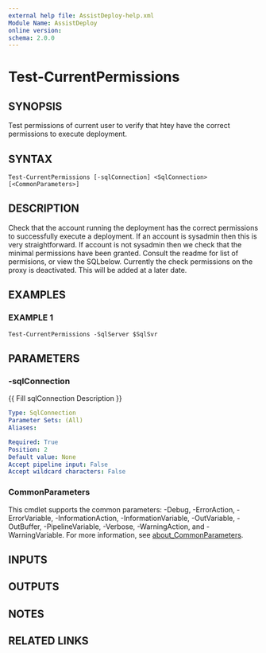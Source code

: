 ```yaml
---
external help file: AssistDeploy-help.xml
Module Name: AssistDeploy
online version:
schema: 2.0.0
---
```


# Test-CurrentPermissions

## SYNOPSIS
Test permissions of current user to verify that htey have the correct permissions to execute deployment.

## SYNTAX

```
Test-CurrentPermissions [-sqlConnection] <SqlConnection> [<CommonParameters>]
```

## DESCRIPTION
Check that the account running the deployment has the correct permissions to successfully execute a deployment.
If an account is sysadmin then this is very straightforward.
If account is not sysadmin then we check that the minimal permissions have been granted.
Consult the readme for list of permisions, or view the SQLbelow.
Currently the check permissions on the proxy is deactivated.
This will be added at a later date.

## EXAMPLES

### EXAMPLE 1
```
Test-CurrentPermissions -SqlServer $SqlSvr
```

## PARAMETERS

### -sqlConnection
{{ Fill sqlConnection Description }}

```yaml
Type: SqlConnection
Parameter Sets: (All)
Aliases:

Required: True
Position: 2
Default value: None
Accept pipeline input: False
Accept wildcard characters: False
```

### CommonParameters
This cmdlet supports the common parameters: -Debug, -ErrorAction, -ErrorVariable, -InformationAction, -InformationVariable, -OutVariable, -OutBuffer, -PipelineVariable, -Verbose, -WarningAction, and -WarningVariable. For more information, see [about_CommonParameters](http://go.microsoft.com/fwlink/?LinkID=113216).

## INPUTS

## OUTPUTS

## NOTES

## RELATED LINKS

